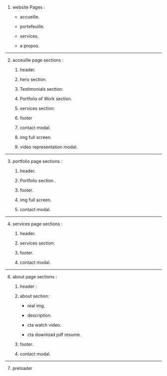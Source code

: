 1. website Pages : 

    * accueille.

    * portefeuille.

    * services.

    * a propos.

----------------------------------------------

2. acceuille page sections :

    1. header.

    2. hero section.

    3. Testimonials section:

    4. Portfolio of Work section.

    5. services section:

    6. footer

    7. contact modal.

    8. img full screen.
    
    9. video representation modal.

----------------------------------------------

3. portfolio page sections :

    1. header.

    2. Portfolio section .

    3. footer. 

    4. img full screen.

    5. contact modal.

----------------------------------------------

4. services page sections :

    1. header.

    2. services section:

    3. footer. 

    4. contact modal.

----------------------------------------------

6. about page sections :

    1. header :   

    2. about section:

        - real img.

        - description.

        - cta watch video.

        - cta download pdf resume.
    
    3. footer.

    4. contact modal.

----------------------------------------------

7. preloader
